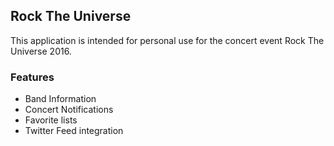 ## Rock The Universe
This application is intended for personal use for the concert event Rock The Universe 2016.

### Features
* Band Information
* Concert Notifications
* Favorite lists
* Twitter Feed integration
